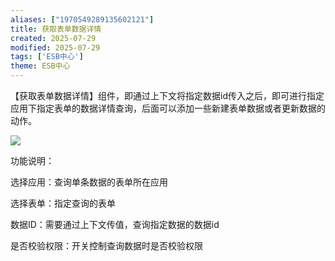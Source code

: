 ```yaml
---
aliases: ["1970549289135602121"]
title: 获取表单数据详情
created: 2025-07-29
modified: 2025-07-29
tags: ['ESB中心']
theme: ESB中心
---
```


【获取表单数据详情】组件，即通过上下文将指定数据id传入之后，即可进行指定应用下指定表单的数据详情查询，后面可以添加一些新建表单数据或者更新数据的动作。

![](https://myhelpdoc.oss-cn-heyuan.aliyuncs.com/mdimages/a2a3f0bb286d4812c100ab1f34e52be1.jpg)

功能说明：

选择应用：查询单条数据的表单所在应用

选择表单：指定查询的表单

数据ID：需要通过上下文传值，查询指定数据的数据id

是否校验权限：开关控制查询数据时是否校验权限

